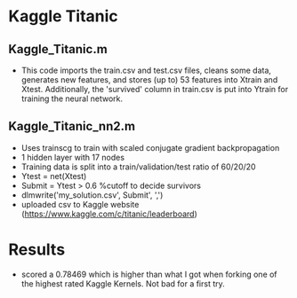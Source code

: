 # Kaggle Titanic
## Kaggle_Titanic.m
* This code imports the train.csv and test.csv files, cleans some data, generates new features, and stores (up to) 53 features into Xtrain and Xtest. Additionally, the 'survived' column in train.csv is put into Ytrain for training the neural network.

## Kaggle_Titanic_nn2.m
* Uses trainscg to train with scaled conjugate gradient backpropagation
* 1 hidden layer with 17 nodes
* Training data is split into a train/validation/test ratio of 60/20/20
* Ytest = net(Xtest) 
* Submit = Ytest > 0.6    %cutoff to decide survivors
* dlmwrite('my_solution.csv', Submit', ',')
* uploaded csv to Kaggle website (https://www.kaggle.com/c/titanic/leaderboard)

# Results
* scored a 0.78469 which is higher than what I got when forking one of the highest rated Kaggle Kernels. Not bad for a first try.
